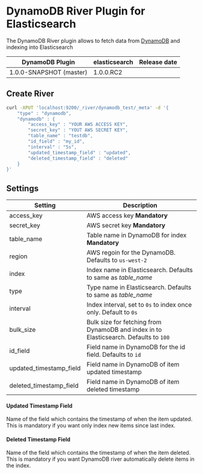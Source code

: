 DynamoDB River Plugin for Elasticsearch
==================================

The DynamoDB River plugin allows to fetch data from [DynamoDB](http://aws.amazon.com/dynamodb/) and indexing into Elasticsearch


|       DynamoDB Plugin       |    elasticsearch    | Release date |
|-----------------------------|---------------------|:------------:|
| 1.0.0-SNAPSHOT (master)     | 1.0.0.RC2           |              |


## Create River
```sh
curl -XPUT 'localhost:9200/_river/dynamodb_test/_meta' -d '{
    "type" : "dynamodb",
    "dynamodb" : {
        "access_key" : "YOUR AWS ACCESS KEY",
        "secret_key" : "YOUT AWS SECRET KEY",
        "table_name" : "testdb",
        "id_field" : "my_id",
        "interval" : "5s",
        "updated_timestamp_field" : "updated",
        "deleted_timestamp_field" : "deleted"
    }
}'
```


## Settings
|  Setting                            |   Description
|-------------------------------------|----------------------------------
| access_key                          | AWS access key **Mandatory**
| secret_key                          | AWS secret key **Mandatory**
| table_name                          | Table name in DynamoDB for index **Mandatory**
| region                              | AWS regoin for the DynamoDB. Defaults to `us-west-2`
| index                               | Index name in Elasticsearch. Defaults to same as *table_name*
| type                                | Type name in Elasticsearch. Defaults to same as *table_name*
| interval                            | Index interval, set to `0s` to index once only. Default to `0s`
| bulk_size                           | Bulk size for fetching from DynamoDB and index in to Elasticsearch. Defaults to `100`
| id_field                            | Field name in DynamoDB for the id field. Defaults to `id`
| updated_timestamp_field             | Field name in DynamoDB of item updated timestamp
| deleted_timestamp_field             | Field name in DynamoDB of item deleted timestamp


#### Updated Timestamp Field
Name of the field which contains the timestamp of when the item updated. This is mandatory if you want only index new items since last index.

#### Deleted Timestamp Field
Name of the field which contains the timestamp of when the item deleted. This is mandatory if you want DynamoDB river automatically delete items in the index.